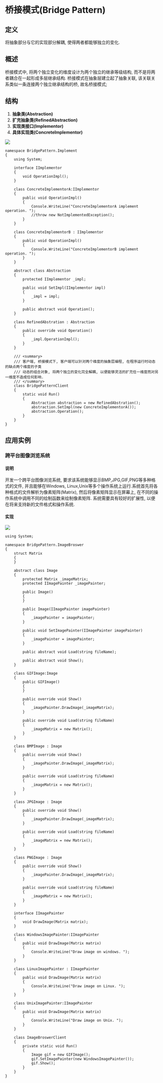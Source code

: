 # 桥接模式(Bridge Pattern)

## 定义
将抽象部分与它的实现部分解耦, 使得两者都能够独立的变化.

## 概述
桥接模式中, 将两个独立变化的维度设计为两个独立的继承等级结构, 而不是将两者耦合在一起形成多层继承结构.
桥接模式在抽象层建立起了抽象关联, 该关联关系类似一条连接两个独立继承结构的桥, 故名桥接模式;

## 结构

1. **抽象类(Abstraction)**
2. **扩充抽象类(RefinedAbstraction)**
3. **实现类接口(Implementor)**
4. **具体实现类(ConcreteImplementor)**

![](https://img2018.cnblogs.com/blog/1596066/201908/1596066-20190822161319560-1934734059.png)

```
namespace BridgePattern.Implement
{
    using System;

    interface IImplementor
    {
        void OperationImpl();
    }

    class ConcreteImplementorA:IImplementor
    {
        public void OperationImpl()
        {
            Console.WriteLine("ConcreteImplementorA implement operation. ");
            //throw new NotImplementedException();
        }
    }

    class ConcreteImplementorB : IImplementor
    {
        public void OperationImpl()
        {
            Console.WriteLine("ConcreteImplementorB implement operation. ");
        }
    }

    abstract class Abstraction
    {
        protected IImplementor _impl;

        public void SetImpl(IImplementor impl)
        {
            _impl = impl;
        }

        public abstract void Operation();
    }

    class RefinedAbstration : Abstraction
    {
        public override void Operation()
        {
            _impl.OperationImpl();
        }
    }
    
    /// <summary>
    /// 客户端, 桥接模式下, 客户端可以针对两个维度的抽象层编程, 在程序运行时动态的缺点两个维度的子类
    /// 动态的组合对象, 将两个独立的变化完全解耦, 以便能够灵活的扩充任一维度而对另一维度不造成任何影响.
    /// </summary>
    class BridgePatternClient
    {
        static void Run()
        {
            Abstraction abstraction = new RefinedAbstration();
            abstraction.SetImpl(new ConcreteImplementorA());
            abstraction.Operation();
        }
    }
}

```

## 应用实例

### 跨平台图像浏览系统

#### 说明
开发一个跨平台图像浏览系统, 要求该系统能够显示BMP,JPG,GIF,PNG等多种格式的文件, 并且能够在Windows, Linux,Unix等多个操作系统上运行.系统首先将各种格式的文件解析为像素矩阵(Matrix), 然后将像素矩阵显示在屏幕上, 在不同的操作系统中调用不同的绘制函数来绘制像素矩阵. 系统需要具有较好的扩展性, 以便在将来支持新的文件格式和操作系统.

#### 实现
![](https://img2018.cnblogs.com/blog/1596066/201908/1596066-20190822164029353-820356964.png)

```
using System;

namespace BridgePattern.ImageBroswer
{
    struct Matrix
    {
    }

    abstract class Image
    {
        protected Matrix _imageMatrix;
        protected IImagePainter _imagePainter;

        public Image()
        {
        }

        public Image(IImagePainter imagePainter)
        {
            _imagePainter = imagePainter;
        }

        public void SetImagePainter(IImagePainter imagePainter)
        {
            _imagePainter = imagePainter;
        }

        public abstract void Load(string fileName);

        public abstract void Show();
    }

    class GIFImage:Image
    {
        public GIFImage()
        {
        }

        public override void Show()
        {
            _imagePainter.DrawImage(_imageMatrix);
        }

        public override void Load(string fileName)
        {
            _imageMatrix = new Matrix();
        }
    }

    class BMPImage : Image
    {
        public override void Show()
        {
            _imagePainter.DrawImage(_imageMatrix);
        }

        public override void Load(string fileName)
        {
            _imageMatrix = new Matrix();
        }
    }

    class JPGImage : Image
    {
        public override void Show()
        {
            _imagePainter.DrawImage(_imageMatrix);
        }

        public override void Load(string fileName)
        {
            _imageMatrix = new Matrix();
        }
    }

    class PNGImage : Image
    {
        public override void Show()
        {
            _imagePainter.DrawImage(_imageMatrix);
        }

        public override void Load(string fileName)
        {
            _imageMatrix = new Matrix();
        }
    }

    interface IImagePainter
    {
        void DrawImage(Matrix matrix);
    }

    class WindowsImagePainter:IImagePainter
    {
        public void DrawImage(Matrix matrix)
        {
            Console.WriteLine("Draw image on windows. ");
        }
    }

    class LinuxImagePainter : IImagePainter
    {
        public void DrawImage(Matrix matrix)
        {
            Console.WriteLine("Draw image on Linux. ");
        }
    }

    class UnixImagePainter:IImagePainter
    {
        public void DrawImage(Matrix matrix)
        {
            Console.WriteLine("Draw image on Unix. ");
        }
    }

    class ImageBroswerClient
    {
        private static void Run()
        {
            Image gif = new GIFImage();
            gif.SetImagePainter(new WindowsImagePainter());
            gif.Show();
        }
    }
}
```

